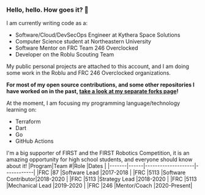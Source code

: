 ### Hello, hello. How goes it? 👋
I am currently writing code as a:
- Software/Cloud/DevSecOps Engineer at Kythera Space Solutions
- Computer Science student at Northeastern University
- Software Mentor on FRC Team 246 Overclocked
- Developer on the Roblu Scouting Team

My public personal projects are attached to this account, and I am doing some work in the Roblu and FRC 246 Overclocked organizations.

**For most of my open source contributions, and some other repositories I have worked on in the past, [take a look at my separate forks page](https://github.com/aidan-mundy-forks)!**

At the moment, I am focusing my programming language/technology learning on:
- Terraform
- Dart
- Go
- GitHub Actions

I'm a big supporter of FIRST and the FIRST Robotics Competition, it is an amazing opportunity for high school students, and everyone should know about it!
|Program|Team #|Role                |Dates       |
|-------|------|--------------------|------------|
|FRC    |87    |Software Lead       |2017-2018   |
|FRC    |5113  |Software Contributor|2018-2020   |
|FRC    |5113  |Strategy Lead       |2018-2020   |
|FRC    |5113  |Mechanical Lead     |2019-2020   |
|FRC    |246   |Mentor/Coach        |2020-Present|

<!--
**aidan-mundy/aidan-mundy** is a ✨ _special_ ✨ repository because its `README.md` (this file) appears on your GitHub profile.

Here are some ideas to get you started:

- 🔭 I’m currently working on ...
- 🌱 I’m currently learning ...
- 👯 I’m looking to collaborate on ...
- 🤔 I’m looking for help with ...
- 💬 Ask me about ...
- 📫 How to reach me: ...
- 😄 Pronouns: ...
- ⚡ Fun fact: ...
-->
